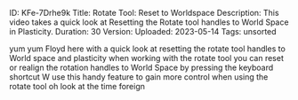 ID: KFe-7Drhe9k
Title: Rotate Tool: Reset to Worldspace
Description: This video takes a quick look at Resetting the Rotate tool handles to World Space in Plasticity.
Duration: 30
Version: 
Uploaded: 2023-05-14
Tags: unsorted

yum yum Floyd here with a quick look at
resetting the rotate tool handles to
World space and plasticity when working
with the rotate tool you can reset or
realign the rotation handles to World
Space by pressing the keyboard shortcut
W use this handy feature to gain more
control when using the rotate tool oh
look at the time
foreign
